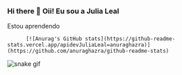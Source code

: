 ### Hi there 👋 Oii! Eu sou a Julia Leal


Estou aprendendo 

          [![Anurag's GitHub stats](https://github-readme-stats.vercel.app/apidevJuliaLeal=anuraghazra)](https://github.com/anuraghazra/github-readme-stats)

           
          

          
          




![snake gif](https://github.com/devJuliaLeal/devJuliaLeal/blob/output/github-contribution-grid-snake.svg)
